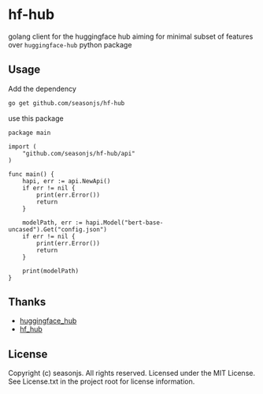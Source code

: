 # hf-hub
golang client for the huggingface hub aiming for minimal subset of features over `huggingface-hub` python package

## Usage

Add the dependency

```bash
go get github.com/seasonjs/hf-hub
```

use this package

```golang
package main

import (
	"github.com/seasonjs/hf-hub/api"
)

func main() {
	hapi, err := api.NewApi()
	if err != nil {
		print(err.Error())
		return
	}

	modelPath, err := hapi.Model("bert-base-uncased").Get("config.json")
	if err != nil {
		print(err.Error())
		return
	}

	print(modelPath)
}
```

## Thanks

* [huggingface_hub](https://github.com/huggingface/huggingface_hub)
* [hf_hub](https://github.com/huggingface/hf_hub)

## License

Copyright (c) seasonjs. All rights reserved.
Licensed under the MIT License. See License.txt in the project root for license information.